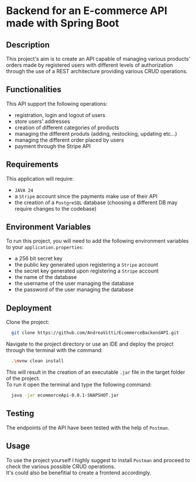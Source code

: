 
# Backend for an E-commerce API made with Spring Boot


## Description
This project's aim is to create an API capable of managing various products' orders made by registered users with different levels of authorization through the use of a REST architecture providing various CRUD operations.


## Functionalities
This API support the following operations:
- registration, login and logout of users
- store users' addresses 
- creation of different categories of products
- managing the different produts (adding, restocking, updating etc...)
- managing the different order placed by users 
- payment through the Stripe API

## Requirements
This application will require: 
- `JAVA 24` 
- a `Stripe` account since the payments make use of their API
- the creation of a `PostgreSQL` database (choosing a different DB may require changes to the codebase)


## Environment Variables
To run this project, you will need to add the following environment variables to your `application.properties`:
- a 256 bit secret key
- the public key generated upon registering a `Stripe` account
- the secret key generated upon registering a `Stripe` account
- the name of the database 
- the username of the user managing the database
- the password of the user managing the database


## Deployment
Clone the project:

```bash
  git clone https://github.com/AndreaVitti/EcommerceBackendAPI.git
```
Navigate to the project directory or use an IDE and deploy the project through the terminal with the command:

```bash
  .\mvnw clean install 
```
This will result in the creation of an executable `.jar` file in the target folder of the project.\
To run it open the terminal and type the following command:
```bash
  java -jar ecommerceApi-0.0.1-SNAPSHOT.jar 
```

## Testing
The endpoints of the API have been tested with the help of `Postman`.

## Usage
To use the project yourself I highly suggest to install `Postman` and proceed to check the various possible CRUD operations.\
It's could also be benefitial to create a frontend accordingly.

